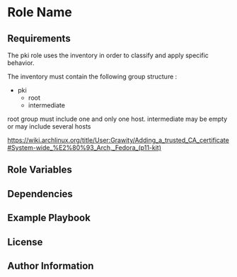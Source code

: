 Role Name
=========

Requirements
------------

The pki role uses the inventory in order to classify and apply specific
behavior.

The inventory must contain the following group structure :
- pki
    - root
    - intermediate

root group must include one and only one host.
intermediate may  be empty or may include several hosts

 https://wiki.archlinux.org/title/User:Grawity/Adding_a_trusted_CA_certificate#System-wide_%E2%80%93_Arch,_Fedora_(p11-kit)

Role Variables
--------------


Dependencies
------------


Example Playbook
----------------


License
-------


Author Information
------------------

